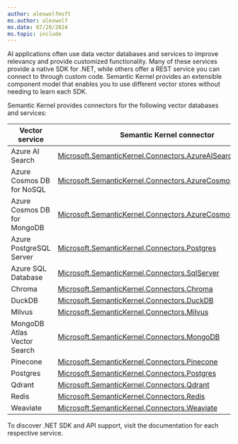 ```yaml
---
author: alexwolfmsft
ms.author: alexwolf
ms.date: 07/29/2024
ms.topic: include
---
```


AI applications often use data vector databases and services to improve relevancy and provide customized functionality. Many of these services provide a native SDK for .NET, while others offer a REST service you can connect to through custom code. Semantic Kernel provides an extensible component model that enables you to use different vector stores without needing to learn each SDK.

Semantic Kernel provides connectors for the following vector databases and services:

| Vector service                | Semantic Kernel connector | .NET SDK |
|-------------------------------|---------------------------|----------|
| Azure AI Search               | [Microsoft.SemanticKernel.Connectors.AzureAISearch](https://www.nuget.org/packages/Microsoft.SemanticKernel.Connectors.AzureAISearch)        | [Azure.Search.Documents](https://www.nuget.org/packages/Azure.Search.Documents/)        |
| Azure Cosmos DB for NoSQL     | [Microsoft.SemanticKernel.Connectors.AzureCosmosDBNoSQL](https://www.nuget.org/packages/Microsoft.SemanticKernel.Connectors.AzureCosmosDBNoSQL)        | [Microsoft.Azure.Cosmos](https://www.nuget.org/packages/Microsoft.Azure.Cosmos/)        |
| Azure Cosmos DB for MongoDB   | [Microsoft.SemanticKernel.Connectors.AzureCosmosDBMongoDB](https://www.nuget.org/packages/Microsoft.SemanticKernel.Connectors.AzureCosmosDBMongoDB)        | [MongoDb.Driver](https://www.nuget.org/packages/MongoDB.Driver)        |
| Azure PostgreSQL Server       | [Microsoft.SemanticKernel.Connectors.Postgres](https://www.nuget.org/packages/Microsoft.SemanticKernel.Connectors.Postgres)                  | [Npgsql](https://www.nuget.org/packages/Npgsql/)        |
| Azure SQL Database            | [Microsoft.SemanticKernel.Connectors.SqlServer](https://www.nuget.org/packages/Microsoft.SemanticKernel.Connectors.SqlServer)                | [Microsoft.Data.SqlClient](https://www.nuget.org/packages/Microsoft.Data.SqlClient)        |
| Chroma                        | [Microsoft.SemanticKernel.Connectors.Chroma](https://www.nuget.org/packages/Microsoft.SemanticKernel.Connectors.Chroma)                        | NA        |
| DuckDB                        | [Microsoft.SemanticKernel.Connectors.DuckDB](https://www.nuget.org/packages/Microsoft.SemanticKernel.Connectors.DuckDB)                        | [DuckDB.NET.Data.Full](https://www.nuget.org/packages/DuckDB.NET.Data.Full)        |
| Milvus                        | [Microsoft.SemanticKernel.Connectors.Milvus](https://www.nuget.org/packages/Microsoft.SemanticKernel.Connectors.Milvus)                    | [Milvus.Client](https://www.nuget.org/packages/Milvus.Client)         |
| MongoDB Atlas Vector Search   | [Microsoft.SemanticKernel.Connectors.MongoDB](https://www.nuget.org/packages/Microsoft.SemanticKernel.Connectors.MongoDB)                 | [MongoDb.Driver](https://www.nuget.org/packages/MongoDB.Driver)       |
| Pinecone                      | [Microsoft.SemanticKernel.Connectors.Pinecone](https://www.nuget.org/packages/Microsoft.SemanticKernel.Connectors.Pinecone)            | [REST API](https://docs.pinecone.io/reference/api/introduction)       |
| Postgres                      | [Microsoft.SemanticKernel.Connectors.Postgres](https://www.nuget.org/packages/Microsoft.SemanticKernel.Connectors.Postgres)            | [Npgsql](https://www.nuget.org/packages/Npgsql/)        |
| Qdrant                        | [Microsoft.SemanticKernel.Connectors.Qdrant](https://www.nuget.org/packages/Microsoft.SemanticKernel.Connectors.Qdrant)               | [Qdrant.Client](https://www.nuget.org/packages/Qdrant.Client)         |
| Redis                         | [Microsoft.SemanticKernel.Connectors.Redis](https://www.nuget.org/packages/Microsoft.SemanticKernel.Connectors.Redis)                    |  [StackExchange.Redis](https://www.nuget.org/packages/StackExchange.Redis)       |
| Weaviate                      | [Microsoft.SemanticKernel.Connectors.Weaviate](https://www.nuget.org/packages/Microsoft.SemanticKernel.Connectors.Weaviate)            | [REST API](https://weaviate.io/developers/weaviate/api/rest)       |

To discover .NET SDK and API support, visit the documentation for each respective service.
